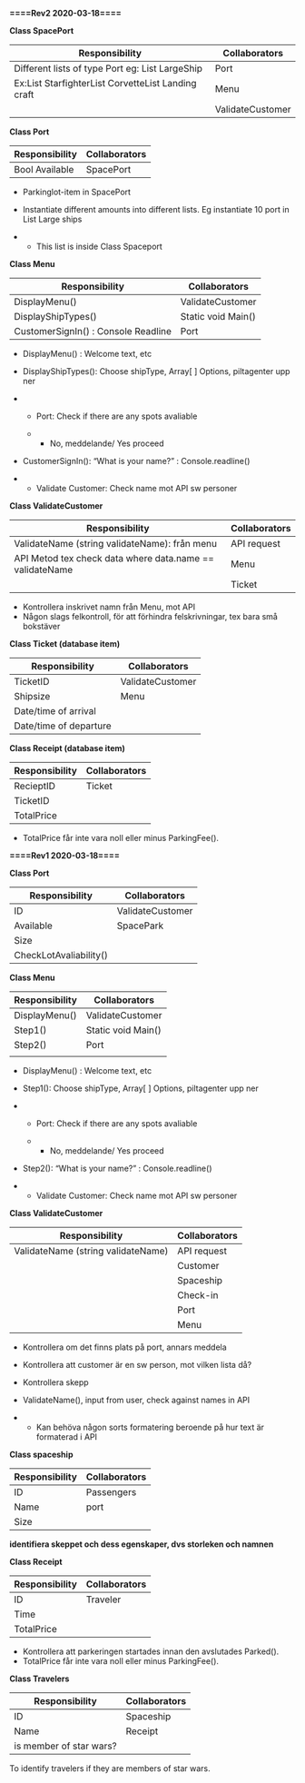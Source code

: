 **====Rev2 2020-03-18====**

**Class SpacePort**

| **Responsibility**                                           | **Collaborators** |
| ------------------------------------------------------------ | ----------------- |
| Different lists of type Port eg: List<Port> LargeShip        | Port              |
| Ex:List<Port> StarfighterList<Port> CorvetteList<Port> Landing craft | Menu              |
|                                                              | ValidateCustomer  |



**Class Port**

| **Responsibility** | **Collaborators** |
| ------------------ | ----------------- |
| Bool Available     | SpacePort         |

- Parkinglot-item in SpacePort

- Instantiate different amounts into different lists. Eg instantiate 10 port in List<Port> Large ships

- - This list is inside Class Spaceport

**Class Menu**

| **Responsibility**                  | **Collaborators**  |
| ----------------------------------- | ------------------ |
| DisplayMenu()                       | ValidateCustomer   |
| DisplayShipTypes()                  | Static void Main() |
| CustomerSignIn() : Console Readline | Port               |

- DisplayMenu() : Welcome text, etc

- DisplayShipTypes(): Choose shipType, Array[ ] Options, piltagenter upp ner

- - Port: Check if there are any spots avaliable

  - - No, meddelande/ Yes proceed

- CustomerSignIn(): “What is your name?” : Console.readline()

- - Validate Customer: Check name mot API sw personer



**Class ValidateCustomer**

| **Responsibility**                                       | **Collaborators** |
| -------------------------------------------------------- | ----------------- |
| ValidateName (string validateName): från menu            | API request       |
| API Metod tex check data where data.name == validateName | Menu              |
|                                                          | Ticket            |

- Kontrollera inskrivet namn från Menu, mot API
- Någon slags felkontroll, för att förhindra felskrivningar, tex bara små bokstäver



**Class Ticket (database item)**

| **Responsibility**     | **Collaborators** |
| ---------------------- | ----------------- |
| TicketID               | ValidateCustomer  |
| Shipsize               | Menu              |
| Date/time of arrival   |                   |
| Date/time of departure |                   |



**Class Receipt (database item)**

| **Responsibility** | **Collaborators** |
| ------------------ | ----------------- |
| RecieptID          | Ticket            |
| TicketID           |                   |
| TotalPrice         |                   |

- TotalPrice får inte vara noll eller minus ParkingFee().





**====Rev1 2020-03-18====**



**Class Port**

| **Responsibility**     | **Collaborators** |
| ---------------------- | ----------------- |
| ID                     | ValidateCustomer  |
| Available              | SpacePark         |
| Size                   |                   |
| CheckLotAvaliability() |                   |



**Class Menu**

| **Responsibility** | **Collaborators**  |
| ------------------ | ------------------ |
| DisplayMenu()      | ValidateCustomer   |
| Step1()            | Static void Main() |
| Step2()            | Port               |
|                    |                    |

- DisplayMenu() : Welcome text, etc

- Step1(): Choose shipType, Array[ ] Options, piltagenter upp ner

- - Port: Check if there are any spots avaliable

  - - No, meddelande/ Yes proceed

- Step2(): “What is your name?” : Console.readline()

- - Validate Customer: Check name mot API sw personer



**Class ValidateCustomer**

| **Responsibility**                 | **Collaborators** |
| ---------------------------------- | ----------------- |
| ValidateName (string validateName) | API request       |
|                                    | Customer          |
|                                    | Spaceship         |
|                                    | Check-in          |
|                                    | Port              |
|                                    | Menu              |

- Kontrollera om det finns plats på port, annars meddela

- Kontrollera att customer är en sw person, mot vilken lista då?

- Kontrollera skepp

- ValidateName(), input from user, check against names in API

- - Kan behöva någon sorts formatering beroende på hur text är formaterad i API





**Class spaceship**

| **Responsibility** | **Collaborators** |
| ------------------ | ----------------- |
| ID                 | Passengers        |
| Name               | port              |
| Size               |                   |



**identifiera skeppet och dess egenskaper, dvs storleken och namnen**





**Class Receipt**

| **Responsibility** | **Collaborators** |
| ------------------ | ----------------- |
| ID                 | Traveler          |
| Time               |                   |
| TotalPrice         |                   |

- Kontrollera att parkeringen startades innan den avslutades Parked().
- TotalPrice får inte vara noll eller minus ParkingFee().





**Class Travelers**

| **Responsibility**      | **Collaborators** |
| ----------------------- | ----------------- |
| ID                      | Spaceship         |
| Name                    | Receipt           |
| is member of star wars? |                   |



To identify travelers if they are members of star wars.